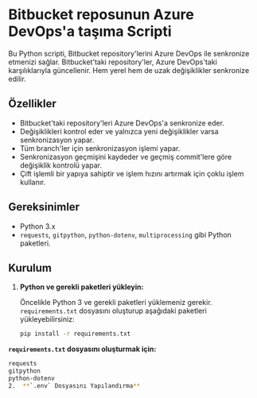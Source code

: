 # Bitbucket reposunun Azure DevOps'a taşıma Scripti

Bu Python scripti, Bitbucket repository'lerini Azure DevOps ile senkronize etmenizi sağlar. Bitbucket'taki repository'ler, Azure DevOps'taki karşılıklarıyla güncellenir. Hem yerel hem de uzak değişiklikler senkronize edilir.

## Özellikler
- Bitbucket'taki repository'leri Azure DevOps'a senkronize eder.
- Değişiklikleri kontrol eder ve yalnızca yeni değişiklikler varsa senkronizasyon yapar.
- Tüm branch'ler için senkronizasyon işlemi yapar.
- Senkronizasyon geçmişini kaydeder ve geçmiş commit'lere göre değişiklik kontrolü yapar.
- Çift işlemli bir yapıya sahiptir ve işlem hızını artırmak için çoklu işlem kullanır.

## Gereksinimler
- Python 3.x
- `requests`, `gitpython`, `python-dotenv`, `multiprocessing` gibi Python paketleri.

## Kurulum

1. **Python ve gerekli paketleri yükleyin:**

   Öncelikle Python 3 ve gerekli paketleri yüklemeniz gerekir. `requirements.txt` dosyasını oluşturup aşağıdaki paketleri yükleyebilirsiniz:

   ```bash
   pip install -r requirements.txt
  **`requirements.txt` dosyasını oluşturmak için:**
   ```bash
   requests
   gitpython
   python-dotenv
2.  **`.env` Dosyasını Yapılandırma**

